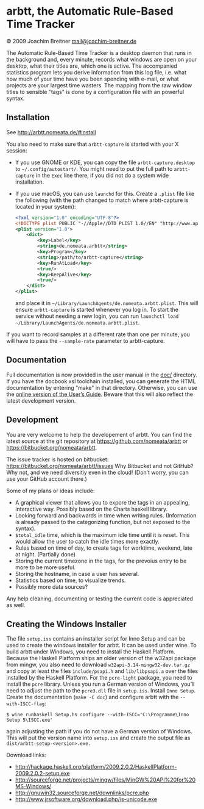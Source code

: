 arbtt, the Automatic Rule-Based Time Tracker
============================================

© 2009 Joachim Breitner <mail@joachim-breitner.de>

The Automatic Rule-Based Time Tracker is a desktop daemon that runs in the
background and, every minute, records what windows are open on your
desktop, what their titles are, which one is active. The accompanied
statistics program lets you derive information from this log file, i.e.
what how much of your time have you been spending with e-mail, or what
projects are your largest time wasters. The mapping from the raw window
titles to sensible "tags" is done by a configuration file with an powerful
syntax.

Installation
------------

See <http://arbtt.nomeata.de/#install>

You also need to make sure that `arbtt-capture` is started with your X
session:
- If you use GNOME or KDE, you can copy the file
  `arbtt-capture.desktop` to `~/.config/autostart/`. You might need to put the
  full path to `arbtt-capture` in the `Exec` line there, if you did not do a
  system wide installation.
- If you use macOS, you can use `launchd` for this.
  Create a `.plist` file like the following
  (with the path changed to match where arbtt-capture is located in your system):

  ```xml
  <?xml version="1.0" encoding="UTF-8"?>
  <!DOCTYPE plist PUBLIC "-//Apple//DTD PLIST 1.0//EN" "http://www.apple.com/DTDs/PropertyList-1.0.dtd">
  <plist version="1.0">
      <dict>
          <key>Label</key>
          <string>de.nomeata.arbtt</string>
          <key>Program</key>
          <string>/path/to/arbtt-capture</string>
          <key>RunAtLoad</key>
          <true/>
          <key>KeepAlive</key>
          <true/>
      </dict>
  </plist>
  ```
  and place it in `~/Library/LaunchAgents/de.nomeata.arbtt.plist`.
  This will ensure `arbtt-capture` is started whenever you log in.
  To start the service without needing a new login,
  you can run `launchctl load ~/Library/LaunchAgents/de.nomeata.arbtt.plist`.

If you want to record samples at a different rate than one per minute, you
will have to pass the `--sample-rate` parameter to arbtt-capture.

Documentation
------------

Full documentation is now provided in the user manual in the [doc/](doc/)
directory. If you have the docbook xsl toolchain installed, you can
generate the HTML documentation by entering "make" in that directory.
Otherwise, you can use the
[online version of the User’s Guide](http://arbtt.nomeata.de/doc/users_guide/index.html).
Beware that this will also reflect the latest development version.

Development
-----------

You are very welcome to help the developement of arbtt. You can find the
latest source at the git repository at
<https://github.com/nomeata/arbtt> or
<https://bitbucket.org/nomeata/arbtt>.

The issue tracker is hosted on bitbucket:
  <https://bitbucket.org/nomeata/arbtt/issues>
Why Bitbucket and not GitHub? Why not, and we need diversitiy even in the
cloud! (Don’t worry, you can use your GitHub account there.)

Some of my plans or ideas include:

 * A graphical viewer that allows you to expore the tags in an appealing,
   interactive way. Possibly based on the Charts haskell library.
 * Looking forward and backwards in time when writing rules. (Information
   is already passed to the categorizing function, but not exposed to the
   syntax).
 * `$total_idle` time, which is the maximum idle time until it is reset. This
   would allow the user to catch the idle times more exactly.
 * Rules based on time of day, to create tags for worktime, weekend, late
   at night. (Partially done)
 * Storing the current timezone in the tags, for the prevoius entry to be
   more to be more useful.
 * Storing the hostname, in case a user has several. 
 * Statistics based on time, to visualize trends.
 * Possibly more data sources?

Any help cleaning, documenting or testing the current code is appreciated
as well.

Creating the Windows Installer
------------------------------

The file `setup.iss` contains an installer script for Inno Setup and can be used
to create the windows installer for arbtt. It can be used under wine. To build
arbtt under Windows, you need to install the Haskell Platform. Because the
Haskell Platform ships an older version of the w32api package from mingw, you
also need to download `w32api-3.14-mingw32-dev.tar.gz` and copy at least the files
`include/psapi.h` and `lib/libpsapi.a` over the files installed by the Haskell
Platform. For the `pcre-light` package, you need to install the `pcre` library.
Unless you run a German version of Windows, you’ll need to adjust the path to
the `pcre3.dll` file in `setup.iss`. Install `Inno Setup`. Create the documentation
(`make -C doc`) and configure arbtt with the `--with-ISCC-flag`:

    $ wine runhaskell Setup.hs configure --with-ISCC='C:\Programme\Inno Setup 5\ISCC.exe'

again adjusting the path if you do not have a German version of Windows. This
will put the version name into `setup.iss` and create the output file as
`dist/arbtt-setup-<version>.exe.`

Download links:

 * http://hackage.haskell.org/platform/2009.2.0.2/HaskellPlatform-2009.2.0.2-setup.exe
 * http://sourceforge.net/projects/mingw/files/MinGW%20API%20for%20MS-Windows/
 * http://gnuwin32.sourceforge.net/downlinks/pcre.php
 * http://www.jrsoftware.org/download.php/is-unicode.exe

